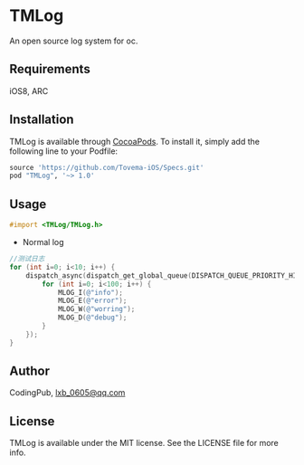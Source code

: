 # TMLog

An open source log system for oc.

## Requirements

iOS8, ARC

## Installation

TMLog is available through [CocoaPods](http://cocoapods.org). To install
it, simply add the following line to your Podfile:

```ruby
source 'https://github.com/Tovema-iOS/Specs.git'
pod "TMLog", '~> 1.0'
```

## Usage

``` Objective-C
#import <TMLog/TMLog.h>
```

- Normal log

``` Objective-C
//测试日志
for (int i=0; i<10; i++) {
    dispatch_async(dispatch_get_global_queue(DISPATCH_QUEUE_PRIORITY_HIGH, 0), ^(void) {
        for (int i=0; i<100; i++) {
            MLOG_I(@"info");
            MLOG_E(@"error");
            MLOG_W(@"worring");
            MLOG_D(@"debug");
        }
    });
}
```

## Author

CodingPub, lxb_0605@qq.com

## License

TMLog is available under the MIT license. See the LICENSE file for more info.
